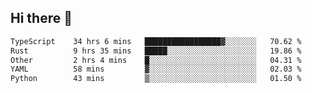 ## Hi there 👋

<!--
**whirlun/whirlun** is a ✨ _special_ ✨ repository because its `README.md` (this file) appears on your GitHub profile.

Here are some ideas to get you started:

- 🔭 I’m currently working on ...
- 🌱 I’m currently learning ...
- 👯 I’m looking to collaborate on ...
- 🤔 I’m looking for help with ...
- 💬 Ask me about ...
- 📫 How to reach me: ...
- 😄 Pronouns: ...
- ⚡ Fun fact: ...
-->
<!--START_SECTION:waka-->

```txt
TypeScript    34 hrs 6 mins   █████████████████▓░░░░░░░   70.62 %
Rust          9 hrs 35 mins   █████░░░░░░░░░░░░░░░░░░░░   19.86 %
Other         2 hrs 4 mins    █░░░░░░░░░░░░░░░░░░░░░░░░   04.31 %
YAML          58 mins         ▓░░░░░░░░░░░░░░░░░░░░░░░░   02.03 %
Python        43 mins         ▒░░░░░░░░░░░░░░░░░░░░░░░░   01.50 %
```

<!--END_SECTION:waka-->

